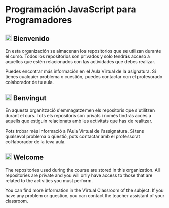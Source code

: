 # Programación JavaScript para Programadores

## <img class="flag-img" width="20px" height="auto" src="https://flagicons.lipis.dev/flags/4x3/es.svg" alt="Flag of Spain"> Bienvenido 

En esta organización se almacenan los repositorios que se utilizan durante el curso. Todos los repositorios son privados y solo tendrás acceso a aquellos que estén relacionados con las actividades que debes realizar. 

Puedes encontrar más información en el Aula Virtual de la asignatura. Si tienes cualquier problema o cuestión, puedes contactar con el profesorado colaborador de tu aula.

## <img class="flag-img" width="20px" height="auto" src="https://flagicons.lipis.dev/flags/4x3/es-ct.svg" alt="Flag of Catalonia"> Benvingut 

En aquesta organització s'emmagatzemen els repositoris que s'utilitzen durant el curs. Tots els repositoris són privats i només tindràs accés a aquells que estiguin relacionats amb les activitats que has de realitzar.

Pots trobar més informació a l'Aula Virtual de l'assignatura. Si tens qualsevol problema o qüestió, pots contactar amb el professorat col·laborador de la teva aula.

## <img class="flag-img" width="20px" height="auto" src="https://flagicons.lipis.dev/flags/4x3/gb.svg" alt="Flag of Great Britain"> Welcome 

The repositories used during the course are stored in this organization. All repositories are private and you will only have access to those that are related to the activities you must perform.

You can find more information in the Virtual Classroom of the subject. If you have any problem or question, you can contact the teacher assistant of your classroom.


